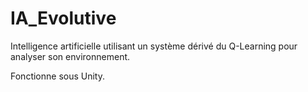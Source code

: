 # IA_Evolutive

Intelligence artificielle utilisant un système dérivé du Q-Learning pour analyser son environnement.

Fonctionne sous Unity.
